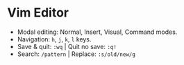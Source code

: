 # Vim Editor

- Modal editing: Normal, Insert, Visual, Command modes.
- Navigation: `h`, `j`, `k`, `l` keys.
- Save & quit: `:wq` | Quit no save: `:q!`
- Search: `/pattern` | Replace: `:s/old/new/g`
